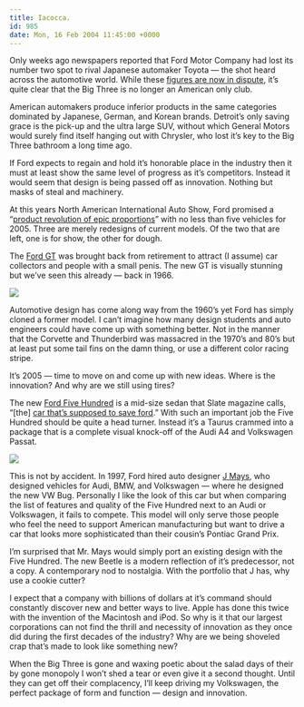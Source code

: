 ```yaml
---
title: Iacocca.
id: 985
date: Mon, 16 Feb 2004 11:45:00 +0000
---
```


Only weeks ago newspapers reported that Ford Motor Company had lost its number two spot to rival Japanese automaker Toyota — the shot heard across the automotive world. While these [figures are now in dispute](http://www.suntimes.com/output/auto/cst-fin-fill16.html), it’s quite clear that the Big Three is no longer an American only club.  

American automakers produce inferior products in the same categories dominated by Japanese, German, and Korean brands. Detroit’s only saving grace is the pick-up and the ultra large SUV, without which General Motors would surely find itself hanging out with Chrysler, who lost it’s key to the Big Three bathroom a long time ago.  

If Ford expects to regain and hold it’s honorable place in the industry then it must at least show the same level of progress as it’s competitors. Instead it would seem that design is being passed off as innovation. Nothing but masks of steal and machinery.  

At this years North American International Auto Show, Ford promised a “[product revolution of epic proportions](http://www.fordvehicles.com/autoshow/index.asp?bhcp=1)” with no less than five vehicles for 2005. Three are merely redesigns of current models. Of the two that are left, one is for show, the other for dough.  

The [Ford GT](http://www.fordvehicles.com/autoshow/upandcoming/gt/index.asp?bhcp=1) was brought back from retirement to attract (I assume) car collectors and people with a small penis. The new GT is visually stunning but we’ve seen this already — back in 1966.  

![](http://www.airbag.ca/bucket/gt.jpg)  

Automotive design has come along way from the 1960’s yet Ford has simply cloned a former model. I can’t imagine how many design students and auto engineers could have come up with something better. Not in the manner that the Corvette and Thunderbird was massacred in the 1970’s and 80’s but at least put some tail fins on the damn thing, or use a different color racing stripe.  

It’s 2005 — time to move on and come up with new ideas. Where is the innovation? And why are we still using tires?  

The new [Ford Five Hundred](http://www.fordvehicles.com/autoshow/upandcoming/fivehundred/index.asp?bhcp=1) is a mid-size sedan that Slate magazine calls, “[the] [car that’s supposed to save ford](http://www.slate.com/id/2094068/).” With such an important job the Five Hundred should be quite a head turner. Instead it’s a Taurus crammed into a package that is a complete visual knock-off of the Audi A4 and Volkswagen Passat.  

![](http://www.airbag.ca/bucket/hittheford.gif)  

This is not by accident. In 1997, Ford hired auto designer [J Mays](http://www.designmuseum.org/designerex/j-mays.htm), who designed vehicles for Audi, BMW, and Volkswagen — where he designed the new VW Bug. Personally I like the look of this car but when comparing the list of features and quality of the Five Hundred next to an Audi or Volkswagen, it fails to compete. This model will only serve those people who feel the need to support American manufacturing but want to drive a car that looks more sophisticated than their cousin’s Pontiac Grand Prix.  

I’m surprised that Mr. Mays would simply port an existing design with the Five Hundred. The new Beetle is a modern reflection of it’s predecessor, not a copy. A contemporary nod to nostalgia. With the portfolio that J has, why use a cookie cutter?  

I expect that a company with billions of dollars at it’s command should constantly discover new and better ways to live. Apple has done this twice with the invention of the Macintosh and iPod. So why is it that our largest corporations can not find the thrill and necessity of innovation as they once did during the first decades of the industry? Why are we being shoveled crap that’s made to look like something new?  

When the Big Three is gone and waxing poetic about the salad days of their by gone monopoly I won’t shed a tear or even give it a second thought. Until they can get off their complacency, I’ll keep driving my Volkswagen, the perfect package of form and function — design and innovation.





